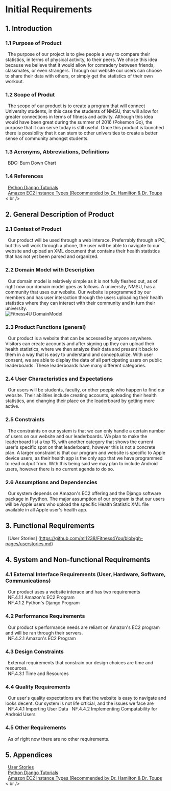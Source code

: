 
# Initial Requirements <br />

## 1. Introduction <br /> 

### 1.1 Purpose of Product <br />
&nbsp; The purpose of our project is to give people a way to compare their statistics, in terms of physical activity, to their peers. We chose this idea because we believe that it would allow for comradery between friends, classmates, or even strangers. Through our website our users can choose to share their data with others, or simply get the statistics of their own workout. <br />

### 1.2 Scope of Produt <br />
&nbsp; The scope of our product is to create a program that will connect University students, in this case the students of NMSU, that will allow for greater connections in terms of fitness and activity. Although this idea would have been great during the summer of 2016 (Pokemon Go), the purpose that it can serve today is still useful. Once this product is launched there is possibility that it can stem to other universities to create a better sense of community amongst students. <br />

### 1.3 Acronyms, Abbreviations, Definitions <br />
&nbsp; BDC: Burn Down Chart <br />

### 1.4 References <br />
&nbsp; [Python Django Tutorials](https://www.youtube.com/watch?v=Z4D3M-NSN58&list=PLzMcBGfZo4-kQkZp-j9PNyKq7Yw5VYjq9&index=3) <br />
&nbsp; [Amazon EC2 Instance Types (Recommended by Dr. Hamilton & Dr. Toups](https://aws.amazon.com/ec2/instance-types/) < br />

## 2. General Description of Product  <br />

### 2.1 Context of Product <br />
&nbsp; Our product will be used through a web interace. Preferrably through a PC, but this will work through a phone, the user will be able to navigate to our website and upload an XML document that contains their health statistics that has not yet been parsed and organized. <br />

### 2.2 Domain Model with Description <br />
&nbsp; Our domain model is relatively simple as it is not fully fleshed out, as of right now our domain model goes as follows. A university, NMSU, has a community that uses our website. Our website is programmed by our members and has user interaction through the users uploading their health statistics where they can interact with their community and in turn their university. <br />
![Fitness4U DomainModel](https://user-images.githubusercontent.com/98048589/160038506-a1732d24-5002-4709-af86-bb94f66c7df6.png) <br />

### 2.3 Product Functions (general) <br />
&nbsp; Our product is a website that can be accessed by anyone anywhere. Visitors can create accounts and after signing up they can upload their health statistics, where we then analyze their data and present it back to them in a way that is easy to understand and conceptualize. With user consent, we are able to display the data of all participating users on public leaderboards. These leaderboards have many different categories. <br />

### 2.4 User Characteristics and Expectations <br />
&nbsp; Our users will be students, faculty, or other poeple who happen to find our website. Their abilities include creating accounts, uploading their health statistics, and changing their place on the leaderboard by getting more active. <br />

### 2.5 Constraints <br />
&nbsp; The constraints on our system is that we can only handle a certain number of users on our website and our leaderboards. We plan to make the leaderboard list a top 15, with another category that shows the current user's specific spot on that leaderboard, however this is not a concrete plan. A larger constraint is that our program and website is specific to Apple device users, as their health app is the only app that we have programmed to read output from. With this being said we may plan to include Android users, however there is no current agenda to do so. <br />

### 2.6 Assumptions and Dependencies <br />
&nbsp; Our system depends on Amazon's EC2 offering and the Django software package in Pyython. The major assumption of our program is that our users will be Apple users who upload the specific Health Statistic XML file available in all Apple user's health app. <br />

## 3. Functional Requirements <br />

&nbsp; [User Stories] (https://github.com/ml1238/Fitness4You/blob/gh-pages/userstories.md) <br />

## 4. System and Non-functional Requirements <br />

### 4.1 External Interface Requirements (User, Hardware, Software, Communications) <br />
&nbsp; Our product uses a website interace and has two requirements <br />
&nbsp; NF.4.1.1 Amazon's EC2 Program <br />
&nbsp; NF.4.1.2 Python's Django Program <br />

### 4.2 Performance Requirements <br />
&nbsp; Our product's performance needs are reliant on Amazon's EC2 program and will be ran through their servers. <br />
&nbsp; NF.4.2.1 Amazon's EC2 Program <br />

### 4.3 Design Constraints <br />
&nbsp; External requirements that constrain our design choices are time and resources. <br />
&nbsp; NF.4.3.1 Time and Resources <br />

### 4.4 Quality Requirements <br />
&nbsp; Our user's quality expectations are that the website is easy to navigate and looks decent. Our system is not life crticial, and the issues we face are <br />
&nbsp; NF.4.4.1 Importing User Data
&nbsp; NF.4.4.2 Implementing Compatability for Android Users

### 4.5 Other Requirements <br />
&nbsp; As of right now there are no other requirements. <br />

## 5. Appendices <br />

&nbsp; [User Stories](https://github.com/ml1238/Fitness4You/blob/gh-pages/userstories.md) <br />
&nbsp; [Python Django Tutorials](https://www.youtube.com/watch?v=Z4D3M-NSN58&list=PLzMcBGfZo4-kQkZp-j9PNyKq7Yw5VYjq9&index=3) <br />
&nbsp; [Amazon EC2 Instance Types (Recommended by Dr. Hamilton & Dr. Toups](https://aws.amazon.com/ec2/instance-types/) < br />







